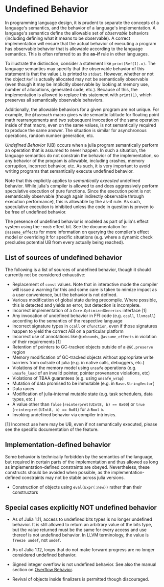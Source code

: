 # Undefined Behavior

In programming language design, it is prudent to separate the concepts of a language's semantics, and the behavior of a language's implementation. A language's semantics define the allowable set of *observable* behaviors (including defining what it means to be observable). A correct implementation will ensure that the actual behavior of executing a program has observable behavior that is allowable according to the language semantics. This is often referred to as the **as-if** rule in other languages.

To illustrate the distinction, consider a statement like `print(Ref(1).x)`. The language semantics may specify that the observable behavior of this statement is that the value `1` is printed to `stdout`. However, whether or not the object `Ref` is actually allocated may not be semantically observable (even though it may be implicitly observable by looking at memory use, number of allocations, generated code, etc.). Because of this, the implementation is allowed to replace this statement with `print(1)`, which preserves all semantically observable behaviors.

Additionally, the allowable behaviors for a given program are not unique. For example, the `@fastmath` macro gives wide semantic latitude for floating point math rearrangements and two subsequent invocation of the same operation inside of that macro, even on the same values, is not semantically required to produce the same answer. The situation is similar for asynchronous operations, random number generation, etc.

*Undefined Behavior* (UB) occurs when a julia program semantically perform an operation that is assumed to never happen. In such a situation, the language semantics do not constrain the behavior of the implementation, so any behavior of the program is allowable, including crashes, memory corruption, incorrect behavior, etc. As such, it is very important to avoid writing programs that semantically execute undefined behavior.

Note that this explicitly applies to *semantically executed* undefined behavior. While julia's compiler is allowed to and does aggressively perform speculative execution of pure functions. Since the execution point is not semantically observable (though again indirectly observable through execution performance), this is allowable by the as-if rule. As such, speculative execution is inhibited unless the code in question is proven to be
free of undefined behavior.

The presence of undefined behavior is modeled as part of julia's effect system using the `:noub` effect bit. See the documentation for `@assume_effects` for more information on querying the compiler's effect model or overriding it for specific situations (e.g. where a dynamic check precludes potential UB from every actually being reached).

## List of sources of undefined behavior

The following is a list of sources of undefined behavior,
though it should currently not be considered exhaustive:

- Replacement of `const` values. Note that in interactive mode the compiler will issue a warning for this and some care is taken to mimize impact as a user convenience, but the behavior is not defined.
- Various modification of global state during precompile. Where possible, this is detected and yields an error, but detection is incomplete.
- Incorrect implementation of a `Core.OptimizedGenerics` interface [1]
- Any invocation of undefined behavior in FFI code (e.g. `ccall`, `llvmcall`) according to the semantics of the respective language
- Incorrect signature types in `ccall` or `cfunction`, even if those signatures happen to yield the correct ABI on a particular platform
- Incorrect use of annotations like `@inbounds`, `@assume_effects` in violation of their requirements [1]
- Retention of pointers to GC-tracked objects outside of a `@GC.preserve` region
- Memory modification of GC-tracked objects without appropriate write barriers from outside of julia (e.g. in native calls, debuggers, etc.)
- Violations of the memory model using `unsafe` operations (e.g. `unsafe_load` of an invalid pointer, pointer provenance violations, etc)
- Violations of TBAA guarantees (e.g. using `unsafe_wrap`)
- Mutation of data promised to be immutable (e.g. in `Base.StringVector`)
- Data races
- Modification of julia-internal mutable state (e.g. task schedulers, data types, etc.)
- A value other than `false` (`reinterpret(UInt8, b) == 0x00`) or `true` (`reinterpret(UInt8, b) == 0x01`) for a `Bool` `b`.
- Invoking undefined behavior via compiler intrinsics.

[1] Incorrect use here may be UB, even if not semantically executed, please see the specific documentation of the feature.

## Implementation-defined behavior
Some behavior is technically forbidden by the semantics of the language, but required in certain parts of the implementation and thus allowed as long as implementation-defined constraints are obeyed. Nevertheless, these constructs should be avoided when possible, as the implementation-defined constraints may not be stable across julia versions.

- Construction of objects using `eval(Expr(:new))` rather than their constructors

## Special cases explicitly NOT undefined behavior

- As of Julia 1.11, access to undefined bits types is no longer undefined behavior. It is still allowed to return an arbitrary value of the bits type, but the value returned must be the same for every access and use thereof is not undefined behavior. In LLVM terminology, the value is `freeze undef`, not `undef`.

- As of Julia 1.12, loops that do not make forward progress are no longer considered undefined behavior.

- Signed integer overflow is not undefined behavior. See also the manual section on [Overflow Behavior](https://docs.julialang.org/en/v1/manual/integers-and-floating-point-numbers/#Overflow-behavior).

- Revival of objects inside finalizers is permitted though discouraged.
